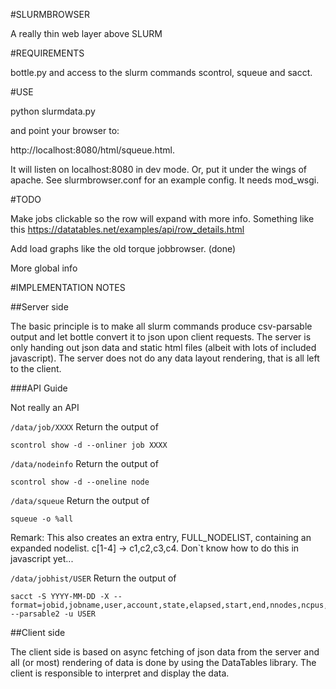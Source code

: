 #SLURMBROWSER

A really thin web layer above SLURM

#REQUIREMENTS


bottle.py and access to the slurm commands scontrol, squeue and sacct.


#USE

python slurmdata.py

and point your browser to:

  http://localhost:8080/html/squeue.html. 

It will listen on localhost:8080 in dev mode. Or, put it under the wings of apache. See slurmbrowser.conf for an example config. It needs mod_wsgi.





#TODO


Make jobs clickable so the row will expand with more info. Something
like this https://datatables.net/examples/api/row_details.html

Add load graphs like the old torque jobbrowser. (done)

More global info

#IMPLEMENTATION NOTES

##Server side

The basic principle is to make all slurm commands produce csv-parsable
output and let bottle convert it to json upon client requests. The
server is only handing out json data and static html files (albeit
with lots of included javascript). The server
does not do any data layout rendering, that is all left to the client.

###API Guide

Not really an API

`/data/job/XXXX` Return the output of 
```
scontrol show -d --onliner job XXXX
```

`/data/nodeinfo` Return the output of 
```
scontrol show -d --oneline node
```

`/data/squeue` Return the output of 
```
squeue -o %all
```
Remark: This also creates an extra entry, FULL_NODELIST, containing an
expanded nodelist. c[1-4] -> c1,c2,c3,c4. Don`t know how to do this in
javascript yet...

`/data/jobhist/USER` Return the output of 
```
sacct -S YYYY-MM-DD -X --format=jobid,jobname,user,account,state,elapsed,start,end,nnodes,ncpus,nodelist --parsable2 -u USER
```





##Client side

The client side is based on async fetching of json data from the
server and all (or most) rendering of data is done by using the
DataTables library. The client is responsible to interpret and display
the data.
